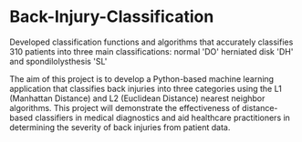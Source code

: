 # Back-Injury-Classification
Developed classification functions and algorithms that accurately classifies 310 patients into three main classifications: normal 'DO' herniated disk 'DH' and spondilolysthesis 'SL'

The aim of this project is to develop a Python-based machine learning application that classifies back injuries into three categories using the L1 (Manhattan Distance) and L2 (Euclidean Distance) nearest neighbor algorithms. This project will demonstrate the effectiveness of distance-based classifiers in medical diagnostics and aid healthcare practitioners in determining the severity of back injuries from patient data.
